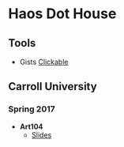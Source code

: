 # Haos Dot House

## Tools

* Gists [Clickable](http://haos.info/haos_clickables/clickable_gists.html)

## Carroll University

### Spring 2017

* **Art104**
  * [Slides](https://entropyhaos.github.io/Carroll_ART104/)
